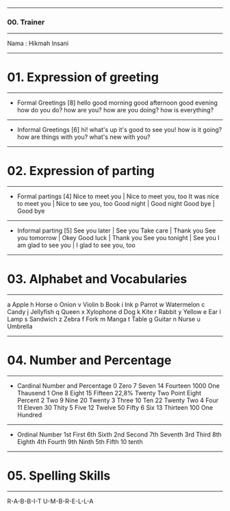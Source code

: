 ---
### 00. Trainer
----------------------------------------------------------
Nama  :  Hikmah Insani

----------------------------------------------------------
# 01.  Expression of greeting
----------------------------------------------------------
* Formal Greetings [8] 
hello
good morning
good afternoon
good evening
how do you do?
how are you?
how are you doing?
how is everything?
----------------------------------------------------------
* Informal Greetings [6]
hi!
what's up
it's good to see you!
how is it going?
how are things with you?
what's new with you?

----------------------------------------------------------
# 02. Expression of parting
----------------------------------------------------------
* Formal partings [4]
Nice to meet you | Nice to meet you, too
It was nice to meet you | Nice to see you, too
Good night | Good night
Good bye | Good bye
----------------------------------------------------------
* Informal parting [5]
See you later | See you
Take care | Thank you
See you tomorrow | Okey
Good luck | Thank you
See you tonight | See you
I am glad to see you | I glad to see you, too

----------------------------------------------------------
# 03. Alphabet and Vocabularies
----------------------------------------------------------
a Apple   h Horse   o Onion   v Violin
b Book   i Ink   p Parrot   w Watermelon
c Candy   j Jellyfish   q Queen   x Xylophone
d Dog   k Kite r Rabbit   y Yellow
e Ear   l Lamp   s Sandwich   z Zebra
f Fork   m Manga   t Table
g Guitar   n Nurse   u Umbrella

----------------------------------------------------------
# 04. Number and Percentage
----------------------------------------------------------
* Cardinal Number and Percentage
0 Zero   7 Seven   14 Fourteen   1000 One Thausend
1 One   8 Eight   15 Fifteen    22,8% Twenty Two Point Eight Percent
2 Two   9 Nine    20 Twenty
3 Three   10 Ten   22 Twenty Two
4 Four   11 Eleven   30 Thity
5 Five   12 Twelve   50 Fifty
6 Six   13 Thirteen   100 One Hundred
----------------------------------------------------------
* Ordinal Number
1st First  6th Sixth
2nd Second   7th Seventh
3rd Third   8th Eighth
4th Fourth   9th Ninth
5th Fifth   10 tenth

----------------------------------------------------------
# 05. Spelling Skills
----------------------------------------------------------
R-A-B-B-I-T
U-M-B-R-E-L-L-A




